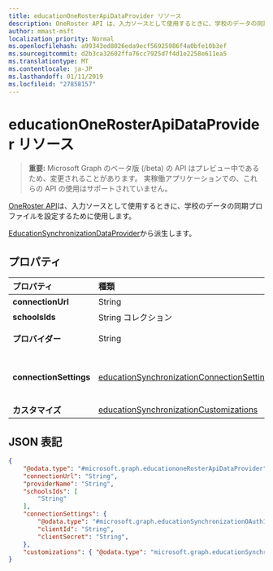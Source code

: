 ```yaml
---
title: educationOneRosterApiDataProvider リソース
description: OneRoster API は、入力ソースとして使用するときに、学校のデータの同期プロファイルを設定するために使用します。
author: mmast-msft
localization_priority: Normal
ms.openlocfilehash: a99343ed8026eda9ecf56925986f4a0bfe10b3ef
ms.sourcegitcommit: d2b3ca32602ffa76cc7925d7f4d1e2258e611ea5
ms.translationtype: MT
ms.contentlocale: ja-JP
ms.lasthandoff: 01/11/2019
ms.locfileid: "27858157"
---
```

# <a name="educationonerosterapidataprovider-resource"></a>educationOneRosterApiDataProvider リソース

> **重要:** Microsoft Graph のベータ版 (/beta) の API はプレビュー中であるため、変更されることがあります。 実稼働アプリケーションでの、これらの API の使用はサポートされていません。

[OneRoster API](https://www.imsglobal.org/activity/onerosterlis)は、入力ソースとして使用するときに、学校のデータの同期プロファイルを設定するために使用します。

[EducationSynchronizationDataProvider](educationsynchronizationdataprovider.md)から派生します。

## <a name="properties"></a>プロパティ

| プロパティ | 種類 | 説明 |
|:-|:-|:-|
| **connectionUrl** | String | OneRoster のインスタンスへの接続 URL です。 |
| **schoolsIds** | String コレクション |  同期するのには学校の sourcedIds のリスト。 |
| **プロバイダー** | String | [OneRoster 仕様](https://www.imsglobal.org/oneroster-v11-final-best-practice-and-implementation-guide#AppA)で定義されているの OneRoster のサービス プロバイダーの名前です。 |
| **connectionSettings** | [educationSynchronizationConnectionSettings](educationsynchronizationconnectionsettings.md) | OneRoster インスタンスの接続の設定です。 型[educationSynchronizationOAuth1ConnectionSettings](educationsynchronizationoauth1connectionsettings.md)または[educationSynchronizationOAuth2ClientCredentialsConnectionSettings](educationsynchronizationoauth2clientcredentialsconnectionsettings.md)でなければなりません。 |
| **カスタマイズ** | [educationSynchronizationCustomizations](educationsynchronizationcustomizations.md) | 同期プロファイルを適用するオプションのカスタマイズ。|

## <a name="json-representation"></a>JSON 表記
<!-- {
  "blockType": "resource",
  "optionalProperties": [

  ],
  "@odata.type": "#microsoft.graph.educationoneRosterApiDataProvider"
}-->

```json
{
    "@odata.type": "#microsoft.graph.educationoneRosterApiDataProvider",
    "connectionUrl": "String",
    "providerName": "String",
    "schoolsIds": [
        "String"
    ],
    "connectionSettings": {
        "@odata.type": "#microsoft.graph.educationSynchronizationOAuth1ConnectionSettings",
        "clientId": "String",
        "clientSecret": "String",
    },
    "customizations": { "@odata.type": "microsoft.graph.educationSynchronizationCustomizations" }
}
```
